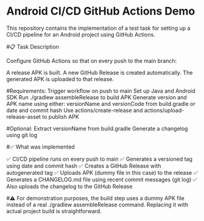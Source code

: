 # Android CI/CD GitHub Actions Demo
This repository contains the implementation of a test task for setting up a CI/CD pipeline for an Android project using GitHub Actions.

#📋 Task Description

Configure GitHub Actions so that on every push to the main branch:

A release APK is built.
A new GitHub Release is created automatically.
The generated APK is uploaded to that release.

#Requirements:
Trigger workflow on push to main
Set up Java and Android SDK
Run ./gradlew assembleRelease to build APK
Generate version and APK name using either:
versionName and versionCode from build.gradle
or date and commit hash
Use actions/create-release and actions/upload-release-asset to publish APK

#Optional:
Extract versionName from build.gradle
Generate a changelog using git log

#✅ What was implemented

✅ CI/CD pipeline runs on every push to main
✅ Generates a versioned tag using date and commit hash
✅ Creates a GitHub Release with autogenerated tag
✅ Uploads APK (dummy file in this case) to the release
✅ Generates a CHANGELOG.md file using recent commit messages (git log)
✅ Also uploads the changelog to the GitHub Release

#⚠️ For demonstration purposes, the build step uses a dummy APK file instead of a real ./gradlew assembleRelease command. Replacing it with actual project build is straightforward.

